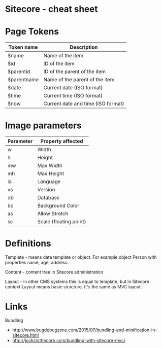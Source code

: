 # Sitecore - cheat sheet

# Page Tokens

| Token name | Description  |
|---|---|
| $name  | Name of the item |
| $id | ID of the item |
| $parentid | ID of the parent of the item |
| $parentname | Name of the parent of the item |
| $date | Current date (ISO format) |
| $time | Current time (ISO format) |
| $now | Current date and time (ISO format) |

# Image parameters

| Parameter | Property affected  |
|---|---|
| w  | Width  |
| h  | Height  |
| mw  | Max Width  |
| mh  | Max Height  |
| la | Language |
| vs | Version |
| db | Database |
| bc | Background Color |
| as | Allow Stretch |
| sc | Scale (floating point) |

# Definitions

Template - means data template or object. For example object Person with properties name, age, address.

Content - content tree in Sitecore administration

Layout - in other CMS systems this is equal to template, but in Sitecore context Layout means basic structure. It's the same as MVC layout.   
# Links

Bundling
- http://www.bugdebugzone.com/2015/07/bundling-and-minification-in-sitecore.html
- http://jockstothecore.com/bundling-with-sitecore-mvc/
